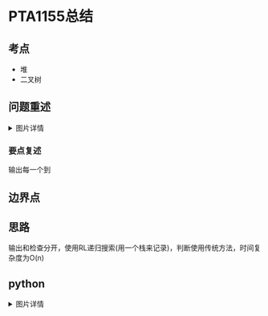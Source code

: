 # PTA1155总结
## 考点
+ 堆
+ 二叉树


## 问题重述
<details><summary>图片详情</summary><img src="https://raw.githubusercontent.com/ednow/cloudimg/main/githubio/20210817231426.png" alt="找不到图片(Image not found)" onerror="this.onerror=null;this.src='https://gitee.com/ednow/cloudimg/raw/main/githubio/20210817231426.png';" /></details>

### 要点复述
输出每一个到

## 边界点

## 思路
输出和检查分开，使用RL递归搜索(用一个栈来记录)，判断使用传统方法，时间复杂度为O(n)


## python
<details><summary>图片详情</summary><img src="https://raw.githubusercontent.com/ednow/cloudimg/main/githubio/20210817235034.png" alt="找不到图片(Image not found)" onerror="this.onerror=null;this.src='https://gitee.com/ednow/cloudimg/raw/main/githubio/20210817235034.png';" /></details>
